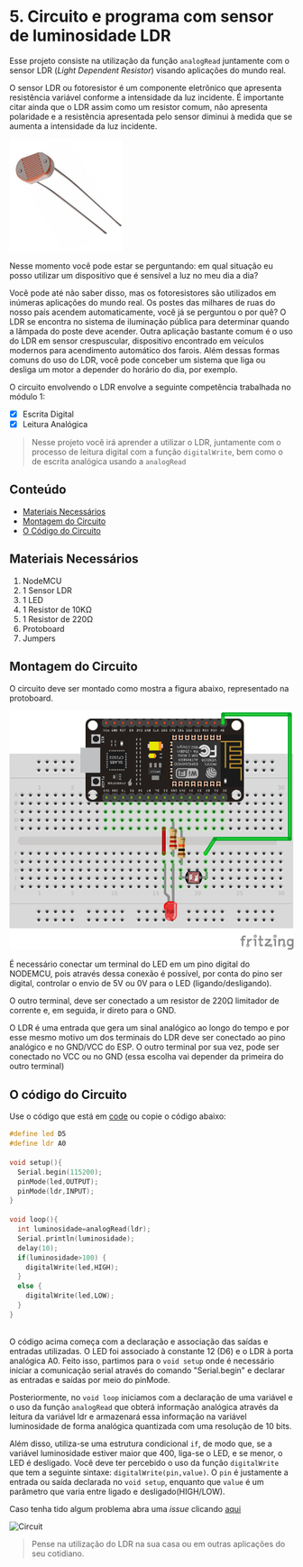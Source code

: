 # 5. Circuito e programa com sensor de luminosidade LDR

Esse projeto consiste na utilização da função ```analogRead```  juntamente com o sensor LDR (_*Light Dependent Resistor*_) visando aplicações do mundo real.

O sensor LDR ou fotoresistor é um componente eletrônico que apresenta resistência variável conforme a  intensidade da luz incidente. É importante citar ainda que o LDR assim como um resistor comum, não apresenta polaridade e a resistência apresentada pelo sensor diminui à medida que se aumenta a intensidade da luz incidente.

![LDR](assets/LDR.jpg)

Nesse momento você pode estar se perguntando: em qual situação eu posso utilizar um dispositivo que é sensível a luz no meu dia a dia?

Você pode até não saber disso, mas os fotoresistores são utilizados em inúmeras aplicações do mundo real. Os postes das milhares de ruas do nosso país acendem automaticamente, você já se perguntou o por quê? O LDR se encontra no sistema de iluminação pública para determinar quando a lâmpada do poste deve acender. Outra aplicação bastante comum é o uso do LDR em sensor crespuscular, dispositivo encontrado em veículos modernos para acendimento automático dos farois. Além dessas formas comuns do uso do LDR, você pode conceber um sistema que liga ou desliga um motor a depender do horário do dia, por exemplo.

O circuito envolvendo o LDR envolve a seguinte competência trabalhada no módulo 1:

- [x] Escrita Digital
- [x] Leitura Analógica

> Nesse projeto você irá aprender a utilizar o LDR, juntamente com o processo de leitura digital com a função  ```digitalWrite```, bem como o de escrita analógica usando a  ```analogRead```
## Conteúdo
- [Materiais Necessários](#materiais-necessários)
- [Montagem do Circuito](#montagem-do-circuito)
- [O Código do Circuito](#código-do-circuito)

## Materiais Necessários
1. NodeMCU
2. 1 Sensor LDR
3. 1 LED
4. 1 Resistor de 10KΩ
5. 1 Resistor de 220Ω
6. Protoboard
7. Jumpers

## Montagem do Circuito
O circuito deve ser montado como mostra a figura abaixo, representado na protoboard.

![Protoboard](assets/protoboard.png)

É necessário conectar um terminal do LED em um pino digital do NODEMCU, pois através dessa conexão é possível, por conta do pino ser digital, controlar o envio de 5V ou 0V para o LED (ligando/desligando).



O outro terminal, deve ser conectado a um resistor de 220Ω limitador de corrente e, em seguida, ir direto para o GND.

O LDR é uma entrada que gera um sinal analógico ao longo do tempo e por esse mesmo motivo um dos terminais do LDR deve ser conectado ao pino analógico e no GND/VCC do ESP. O outro terminal por sua vez, pode ser conectado no VCC ou no GND (essa escolha vai depender da primeira do outro terminal)

## O código do Circuito

Use o código que está em [code](code/code.ino) ou copie o código abaixo:
 
```C++
#define led D5
#define ldr A0

void setup(){
  Serial.begin(115200);
  pinMode(led,OUTPUT);
  pinMode(ldr,INPUT);
}

void loop(){
  int luminosidade=analogRead(ldr); 
  Serial.println(luminosidade);
  delay(10);
  if(luminosidade>100) {
    digitalWrite(led,HIGH);
  }
  else {
    digitalWrite(led,LOW);
  }
}
  
```
O código acima começa com a declaração e associação das saídas e entradas utilizadas. O LED foi associado à constante 12 (D6) e o LDR à porta analógica A0. Feito isso, partimos para o ```void setup``` onde é necessário iniciar a comunicação serial através do comando "Serial.begin" e declarar as entradas e saídas por meio do pinMode.

Posteriormente, no ```void loop``` iniciamos com a declaração de uma variável e o uso da função ```analogRead```  que obterá informação analógica através da leitura da variável ldr e armazenará essa informação na variável luminosidade de forma analógica quantizada com uma resolução de 10 bits. 

Além disso, utiliza-se uma estrutura condicional ```if```, de modo que, se a variável luminosidade estiver maior que 400,  liga-se o LED, e se menor, o LED é desligado. Você deve ter percebido o uso da função ```digitalWrite``` que tem a seguinte sintaxe: ```digitalWrite(pin,value)```. O ```pin``` é justamente a entrada ou saída declarada no ```void setup```, enquanto que ```value``` é um parâmetro que varia entre ligado e desligado(HIGH/LOW).


Caso tenha tido algum problema abra uma _issue_ clicando [aqui](https://github.com/PETEletricaUFBA/IoT/issues/new)

![Circuit](assets/circuit.gif)

> Pense na utilização do LDR na sua casa ou em outras aplicações do seu cotidiano. 
